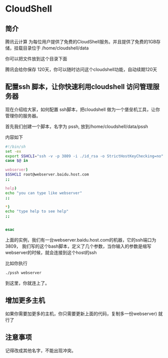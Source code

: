 # CloudShell

<div class="bsmi-toc">


<!-- toc -->



</div>

## 简介
腾讯云计算 为每位用户提供了免费的CloudShell服务。并且提供了免费的1GB存储，挂载目录位于 
/home/cloudshell/data

你可以把文件放到这个目录下面

腾讯会给你保存 120天，你可以随时访问这个cloudshell功能，自动续期120天

## 配置ssh 脚本，让你快速利用cloudshell 访问管理服务器

现在介绍给大家，如何配置 ssh脚本，把cloudshell 做为一个堡垒机工具，让你管理你的服务器。

首先我们创建一个脚本，名字为 pssh, 放到/home/cloudshell/data/pssh

内容如下


```bash
#!/bin/sh
set -ex
export SSHCLI="ssh -v -p 3809 -i ./id_rsa -o StrictHostKeyChecking=no"
case $@ in

webserver)
$SSHCLI root@webserver.baidu.host.com
;;

help)
echo "you can type like webserver"
;;

*)
echo "type help to see help"
;;


esac
```

上面的实例，我们有一台webserver.baidu.host.com的机器，它的ssh端口为3809， 我们写的这个bash脚本，定义了几个参数，当你输入的参数是缩写webserver的时候，就会连接到这个host的ssh

比如你执行

```bash
./pssh webserver

```

到这里，你就连上了。

## 增加更多主机

如果你需要加更多的主机，你只需要更新上面的代码，复制多一份webserver) 就行了

## 注意事项

记得改成其他名字，不能出现冲突。

